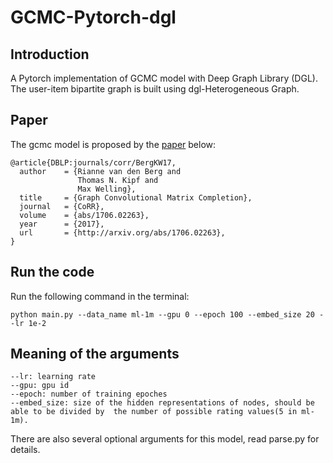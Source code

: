 #  GCMC-Pytorch-dgl

## Introduction

A Pytorch implementation of GCMC model with Deep Graph Library (DGL). The user-item bipartite graph is built using dgl-Heterogeneous Graph.

## Paper

The gcmc model is proposed by the [paper](https://arxiv.org/abs/1706.02263) below:

```
@article{DBLP:journals/corr/BergKW17,
  author    = {Rianne van den Berg and
               Thomas N. Kipf and
               Max Welling},
  title     = {Graph Convolutional Matrix Completion},
  journal   = {CoRR},
  volume    = {abs/1706.02263},
  year      = {2017},
  url       = {http://arxiv.org/abs/1706.02263},
}
```

## Run the code

Run the following command in the terminal:

`python main.py --data_name ml-1m --gpu 0 --epoch 100 --embed_size 20 --lr 1e-2 ` 

## Meaning of the arguments

```
--lr: learning rate
--gpu: gpu id
--epoch: number of training epoches
--embed_size: size of the hidden representations of nodes, should be able to be divided by  the number of possible rating values(5 in ml-1m).
```

There are also several optional arguments for this model, read parse.py for details.



